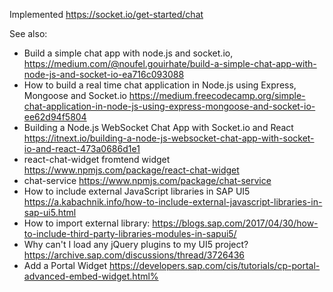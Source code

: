 Implemented https://socket.io/get-started/chat

See also:

 * Build a simple chat app with node.js and socket.io, https://medium.com/@noufel.gouirhate/build-a-simple-chat-app-with-node-js-and-socket-io-ea716c093088
 * How to build a real time chat application in Node.js using Express, Mongoose and Socket.io https://medium.freecodecamp.org/simple-chat-application-in-node-js-using-express-mongoose-and-socket-io-ee62d94f5804
 * Building a Node.js WebSocket Chat App with Socket.io and React https://itnext.io/building-a-node-js-websocket-chat-app-with-socket-io-and-react-473a0686d1e1
 * react-chat-widget fromtend widget https://www.npmjs.com/package/react-chat-widget
 * chat-service https://www.npmjs.com/package/chat-service
 * How to include external JavaScript libraries in SAP UI5 https://a.kabachnik.info/how-to-include-external-javascript-libraries-in-sap-ui5.html
 * How to import external library: https://blogs.sap.com/2017/04/30/how-to-include-third-party-libraries-modules-in-sapui5/
 * Why can't I load any jQuery plugins to my UI5 project? https://archive.sap.com/discussions/thread/3726436
 * Add a Portal Widget https://developers.sap.com/cis/tutorials/cp-portal-advanced-embed-widget.html%
